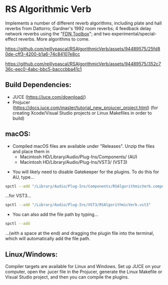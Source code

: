 # RS Algorithmic Verb

Implements a number of different reverb algorithms, including plate and hall reverbs from Dattorro; Gardner's 1992 room reverbs; 4 feedback delay network reverbs using the "[FDN Toolbox](https://www.researchgate.net/publication/344467473_FDNTB_The_Feedback_Delay_Network_Toolbox)"; and two experimental/special-effect reverbs. More algorithms to come.

<!-- ![Plugin interface for a reverb plugin, with two rows of knobs; 1 larger knob for decay time; and a dropdown to select reverb algorithm in the bottom right. There is a desaturated magenta rounded rectangle around the knob area.](https://github.com/reillypascal/RSAlgorithmicVerb/assets/94489575/fd7959eb-73e9-4335-b7dd-5f516fd45e06) -->

https://github.com/reillypascal/RSAlgorithmicVerb/assets/94489575/25fd80de-cff3-4200-b1a6-74c84107e8cc

https://github.com/reillypascal/RSAlgorithmicVerb/assets/94489575/352c736c-eec0-4abc-bbc5-bacccbba41c1

<!-- https://github.com/reillypascal/RSAlgorithmicVerb/assets/94489575/a4c77f4b-dfc9-4437-9d90-56dca72af94c -->

## Build Dependencies:
- JUCE (https://juce.com/download/)
- Projucer (https://docs.juce.com/master/tutorial_new_projucer_project.html) (for creating Xcode/Visual Studio projects or Linux Makefiles in order to build)

<!--Windows:
- Compiled Windows files are available under "Releases". Unzip the files and place them in 
	- C:\Program Files\Common Files\VST3 (VST3)
	- C:\Program Files\Common Files\Avid\Audio\Plug-Ins (AAX) 
-->
## macOS:
- Compiled macOS files are available under "Releases". Unzip the files and place them in 
	- Macintosh HD/Library/Audio/Plug-Ins/Components/ (AU)
	- Macintosh HD/Library/Audio/Plug-Ins/VST3/ (VST3)
<!--	- Macintosh HD/Library/Application Support/Avid/Audio/Plug-Ins (AAX) -->
- You will likely need to disable Gatekeeper for the plugins. To do this for AU, type...
```sh
spctl --add "/Library/Audio/Plug-Ins/Components/RSAlgorithmicVerb.component"
```

...for VST3...
```sh
spctl --add "/Library/Audio/Plug-Ins/VST3/RSAlgorithmicVerb.vst3"
```

<!--...or for AAX...
```sh
spctl --add "/Library/Application Support/Avid/Audio/Plug-Ins/RSAlgorithmicVerb.aaxplugin"
```
-->
- You can also add the file path by typing...
```sh
spctl --add 
```

...(with a space at the end) and dragging the plugin file into the terminal, which will automatically add the file path.

## Linux/Windows:
Compiler targets are available for Linux and Windows. Set up JUCE on your computer, open the .jucer file in the Projucer, generate the Linux Makefile or Visual Studio project, and then you can compile the plugins.
